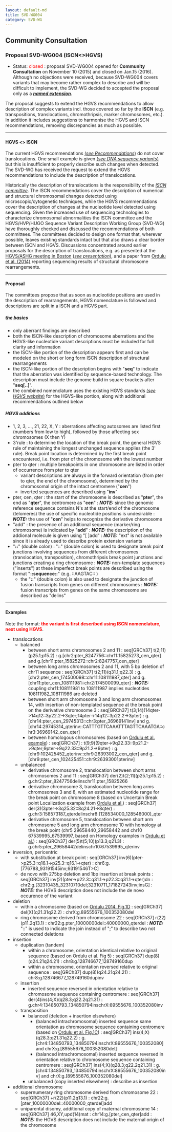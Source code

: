 ```yaml
---
layout: default-md
title: SVD-WG004
category: SVD-WG
---
```


## Community Consultation

### Proposal SVD-WG004 (ISCN<>HGVS)

*	Status: <font color="red">closed</font>
	:	proposal SVD-WG004 opened for **Community Consultation** on November 10 (2015) and closed on Jan.15 (2016). Although no objections were received, because SVD-WG004 covers variants that may become rather complex to describe and will be difficult to implement, the SVD-WG decided to accepted the proposal only as a [_**named extension**_](/versioning). 

The proposal suggests to extend the HGVS recommendations to allow description of complex variants incl. those covered so far by the **ISCN** (e.g. transpositions, translocations, chromothripsis, marker chromosomes, etc.). In addition it includes suggestions to harmonise the HGVS and ISCN recommendations, removing discrepancies as much as possible.

* * *

#### HGVS <> ISCN

The current HGVS recommendations [(_see Recommendations_)](http://www.hgvs.org/varnomen/recommendations/general/) do not cover translocations. One small example is given [(_see DNA sequence variants_)](http://www.hgvs.org/mutnomen/recs-DNA.html#tra) but this is insufficient to properly describe such changes when detected. The SVD-WG has received the request to extend the HGVS recommendations to include the description of translocations.

Historically the description of translocations is the responsibility of the [_ISCN committee_](http://www.hgvs.org/varnomen/bg-material/consultation/ISCN). The ISCN recommendations cover the description of numerical and structural chromosomal changes detected using microscopic/cytogenetic techniques, while the HGVS recommendations cover the description of changes at the nucleotide level detected using sequencing. Given the increased use of sequencing technologies to characterize chromosomal abnormalities the ISCN committee and the HGVS/HVP/HUGO Sequence Variant Description Working Group (SVD-WG) have thoroughly checked and discussed the recommendations of both committees. The committees decided to design one format that, wherever possible, leaves existing standards intact but that also draws a clear border between ISCN and HGVS. Discussions concentrated around earlier proposals for the description of translocations, e.g. as presented at the [HGVS/ASHG meeting in Boston](http://onlinelibrary.wiley.com/doi/10.1002/humu.22516/abstract) [(_see presentation_)](http://www.hgvs.org/mutnomen/SVtrans_HGVS2013_PT.pdf), and a paper from [Ordulu et al. (2014)](http://ac.els-cdn.com/S0002929714001724/1-s2.0-S0002929714001724-main.pdf) reporting sequencing results of structural chromosome rearrangements.

* * *

#### Proposal

The committees propose that as soon as nucleotide positions are used in the description of rearrangements, HGVS nomenclature is followed and descriptions are split in a ISCN and a HGVS part.

##### the basics

*	only aberrant findings are described
*	both the ISCN-like description of chromosome aberrations and the HGVS-like nucleotide variant descriptions must be included for full clarity and information
*	the ISCN-like portion of the description appears first and can be modeled on the short or long form ISCN description of structural rearrangements
*	the ISCN-like portion of the description begins with "**seq**" to indicate that the aberration was identified by sequence-based technology.  The description must include the genome build in square brackets after "**seq[..]**".
*	the combined nomenclature uses the existing HGVS standards [(_see HGVS website_)](http://www.HGVS.org/varnomen/) for the HGVS-like portion, along with additional recommendations outlined below

##### HGVS additions

*	1, 2, 3, ..., 21, 22, X, Y
:	aberrations affecting autosomes are listed first (numbers from low to high), followed by those affecting sex chromosomes (X then Y)
*	3'rule
:	to determine the location of the break point, the general HGVS rule of maintaining the longest unchanged sequence applies (the 3' rule). Break point location is determined by the first break point encountered, i.e. from pter of the chromosome with the lowest number
*	pter to qter
:	multiple breakpoints in one chromosome are listed in order of occurrence from pter to qter
	*	variant descriptions are always in the forward orientation (from pter to qter, the end of the chromosome), determined by the chromosomal origin of the intact centromere ("**cen**")
	*	inverted sequences are described using "**inv**"
*	pter, cen, qter
:	the start of the chromosome is described as "**pter**", the end as "**qter**", the centromere as "**cen**"
:	_**NOTE:**_	since the genomic reference sequence contains N's at the start/end of the chromosome (telomeres) the use of specific nucleotide positions is undesirable
:	_**NOTE:**_	the use of "**cen**" helps to recognize the derivative chromosome
*	"add"
:	the presence of an additional sequence (marker/ring chromosome) is indicated by "**add**"
:	_**NOTE:**_	the description of the addional molecule is given using "[ ]add"
:	_**NOTE:**_	"ext" is not available since it is already used to describe protein extension variants
*	"**::**" (double colon)
:	"::" (double colon) is used to designate break point junctions involving sequences from different chromosomes (translocation, transposition), chromothripsis break point junctions and junctions creating a ring chromosome
:	_**NOTE:**_	non-template sequences ("inserts") at these imperfect break points are described using the format "**::sequence::**" (e.g. ::AAGTAC:: )
	*	the "**::**" (double colon) is also used to designate the junction of fusion transcripts from genes on different chromosomes
	:	_**NOTE:**_	fusion transcripts from genes on the same chromosome are described as "delins"

* * *

#### Examples

Note the format: **<font color="red">the variant is first described using ISCN nomenclature, next using HGVS</font>**.

*	translocations
	*	balanced
		*	between short arms chromosomes 2 and 11
		:	seq[GRCh37] t(2;11)(p25.1;p15.2)
		:	g.[chr2:pter\_8247756::chr11:15825273\_cen\_qter] and g.[chr11:pter\_15825272::chr2:8247757\_cen\_qter]
		*	between long arms chromosomes 2 and 11, with 5 bp deletion of chr11 sequence
		:	seq[GRCh37] t(2;11)(q31.1;q22.3)
		:	g.[chr2:pter\_cen\_174500098::chr11:108111987\_qter] and g.[chr11:pter\_cen\_108111981::chr2:174500099\_qter]
		:	_**NOTE:**_	coupling chr11:108111981 to 108111987 implies nucleotides 108111982\_108111986 are deleted
		*	between short arm chromosome 3 and long arm chromosomes 14, with insertion of non-templated sequence at the break point on the derivative chromosome 3
		:	seq[GRCh37] t(3;14)(14qter->14q12::3p22.2->3qter;14pter->14q12::3p22.2->3pter)
		:	g.[chr14:pter\_cen\_29745313::chr3:pter\_36969141inv] and g.[chr14:29745314\_qterinv::CATTTGTTCAAATTTAGTTCAAATGA::chr3:36969142\_cen\_qter]
		*	between homologous chromosomes (based on [Ordulu et al. example](http://ac.els-cdn.com/S0002929714001724/1-s2.0-S0002929714001724-main.pdf))
		:	seq[GRCh37]
		:	t(9;9)(9qter->9q22.33::9p21.2->9qter;9pter->9q22.33::9p21.2->9pter)
		:	g.[chr9:102425452\_qterinv::chr9:26393002\_cen\_qter] and g.[chr9:pter\_cen\_102425451::chr9:26393001pterinv]
	*	unbalanced
		*	derivative chromosome 2, translocation between short arms chromosomes 2 and 11
		:	seq[GRCh37] der(2)t(2;11)(p25.1;p15.2)
		:	g.chr2:pter\_8247756delinschr11:pter\_15825266
		*	derivative chromosome 3, translocation between long arms chromosomes 3 and 8, with an estimated nucleotide range for the break point on chromosome 8 (based on Uncertain Break point Localization example from [Ordulu et al.](http://ac.els-cdn.com/S0002929714001724/1-s2.0-S0002929714001724-main.pdf))
		:	seq[GRCh37] der(3)(3pter->3q25.32::8q24.21->8qter)
		:	g.chr3:158573187\_qterdelinschr8:(128534000\_128546000)\_qter
		*	derivative chromosome 5, translocation between short arm chromosome 5 and long arm chromosome 10 with homology at the break point (chr5 29658440\_29658442 and chr10 67539995\_67539997, based on Homology examples in [Ordulu et al.](http://ac.els-cdn.com/S0002929714001724/1-s2.0-S0002929714001724-main.pdf))
		:	 seq[GRCh37] der(5)t(5;10)(p13.3;q21.3)
		:	g.chr5:pter\_29658442delinschr10:67539995\_qterinv
*	inversion, pericentric
	*	with substitution at break point
	:	seq[GRCh37] inv(6)(pter->p25.3::q16.1->p25.3::q16.1->qter)
	:	chr6:g.[776788\_93191545inv;93191546T>C]
	*	de novo with 275bp deletion and 1bp insertion at break points
	:	seq[GRCh37] inv(2)(pter->p22.3::q31.1->p22.3::q31.1->qter)dn
	:	chr2:g.[32310435\_32310710del;32310711\_171827243inv;insG]
	:	_**NOTE:**_	the HGVS description does not include the de novo occurence of the variant
*	deletion
	*	within a chromosome (based on [Ordulu 2014. Fig.1D]((http://ac.els-cdn.com/S0002929714001724/1-s2.0-S0002929714001724-main.pdf))
	:	seq[GRCh37] del(X)(q21.31q22.2)
	:	chrX:g.89555676\_100352080del
	*	ring chromosome derived from chromosome 22
	:	seq[GRCh37] r(22)(p11.2q13.1)
	:	chr22:g.pter\_10000000del::40000000\_qterdel
	:	_**NOTE:**_	"::" is used to indicate the join instead of ";" to describe two not connected deletions
*	insertion
	*	duplication  (tandem)
		*	within a chromosome, orientation identical relative to original sequence (based on Ordulu et al. Fig 5)
		:	seq[GRCh37] dup(8)(q24.21q24.21)
		:	chr8:g.128746677\_128749160dup
		*	within a chromosome, orientation reversed relative to original sequence
		:	seq[GRCh37] dup(8)(q24.21q24.21)
		:	chr8:g.128746677\_128749160dupinv
	*	insertion
		*	inserted sequence reversed in orientation relative to chromosome sequence containing centromere
		:	seq[GRCh37] der(4)ins(4;X)(q28.3;q22.2q21.31)
		:	g.chr4:134850793\_134850794inschrX:89555676\_100352080inv
	*	transposition
		*	balanced  (deletion + insertion elsewhere)
			*	(balanced intrachromosomal) inserted sequence same orientation as chromosome sequence containing centromere (based on [Ordulu et al. Fig.1C](http://ac.els-cdn.com/S0002929714001724/1-s2.0-S0002929714001724-main.pdf))
			:	seq[GRCh37] ins(4;X)(q28.3;q21.31q22.2)
			:	g.[chr4:134850793\_134850794inschrX:89555676\_100352080] and chrX:g.[89555676\_100352080del]
			*	(balanced intrachromosomal) inserted sequence reversed in orientation relative to chromosome sequence containing centromere
			:	seq[GRCh37] ins(4;X)(q28.3;q22.2q21.31)
			:	g.[chr4:134850793\_134850794inschrX:89555676\_100352080inv] and chrX:g.[89555676\_100352080del]
		*	unbalanced  (copy inserted elsewhere)
			:	describe as insertion
*	additional chromosome
	*	supernumerary ring chromosome derived from chromosome 22
	:	seq[GRCh37] +r(22)(p11.2q13.1)
	:	chr22:g.[pter\_10000000del::40000000\_qterdel]add
	*	uniparental disomy, additional copy of maternal chromosome 14 
	:	seq[GRCh37] 46,XY,upd(14)mat
	:	chr14:g.[pter\_cen\_qter]add
	:	_**NOTE:**_	the HGVS description does not include the maternal origin of the chromosome
